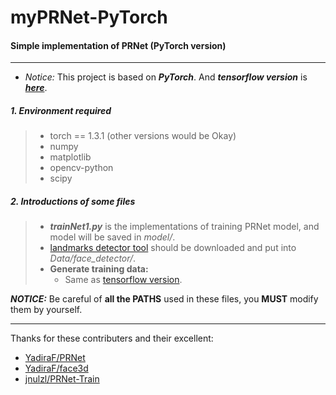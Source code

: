 # myPRNet-PyTorch
#### Simple implementation of PRNet (PyTorch version)

---

- *Notice:* This project is based on ***PyTorch***. And ***tensorflow version*** is ***[here](https://github.com/MouxiaoHuang/myPRNet)***.

##### 1. Environment required

> - torch == 1.3.1 (other versions would be Okay)
> - numpy
> - matplotlib
> - opencv-python
> - scipy

##### 2. Introductions of some files

> - ***trainNet1.py*** is the implementations of training PRNet model, and model will be saved in  *model/*.
> - [landmarks detector tool](https://1drv.ms/u/s!AsZLFh2eAFyhgYks-jmES1KYEdtqxA?e=VhE96X) should be downloaded and put into *Data/face_detector/*.
> - **Generate training data:**
>   - Same as [tensorflow version](https://github.com/MouxiaoHuang/myPRNet).

***NOTICE:*** Be careful of **all the PATHS** used in these files, you **MUST** modify them by yourself.

---

Thanks for these contributers and their excellent:

- [YadiraF/PRNet](https://github.com/YadiraF/PRNet)
- [YadiraF/face3d](https://github.com/YadiraF/face3d)
- [jnulzl/PRNet-Train](https://github.com/jnulzl/PRNet-Train)